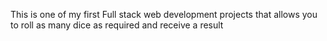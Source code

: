 This is one of my first Full stack web development projects that allows you to roll as many dice as required and receive a result
